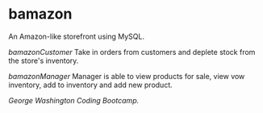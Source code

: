 # bamazon

An Amazon-like storefront using MySQL.

*bamazonCustomer*
Take in orders from customers and deplete stock from the store's inventory.

*bamazonManager*
Manager is able to view products for sale, view vow inventory, add to inventory and add new product.

*George Washington Coding Bootcamp.*